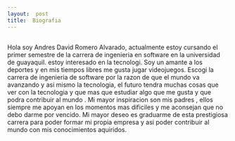 ```yaml
---
layout:  post
title:  Biografia
---
```

##
Hola soy Andres David Romero Alvarado, actualmente estoy cursando el primer semestre de la carrera de ingenieria en software en la universidad de guayaquil.
estoy interesado en la tecnologi. Soy  un  amante a los deportes y en mis tiempos libres me gusta jugar videojuegos. Escogi la carrera de ingenieria de software
por la razon de que el mundo va avanzando y asi mismo la tecnologia, el futuro tendra muchas  cosas que ver con la tecnologia y que mas que estudiar algo que me gusta
y que podra contribuir al mundo . Mi mayor inspiracion son mis padres , ellos siempre me apoyan en los momentos mas dificiles y me aconsejan que no debo darme por vencido.
Mi mayor deseo es graduarme de esta prestigiosa carrera para poder formar mi propia empresa y asi poder contribuir al mundo con mis conocimientos aquiridos.
